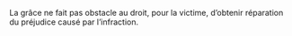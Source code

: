 La grâce ne fait pas obstacle au droit, pour la victime, d’obtenir réparation du préjudice causé par l’infraction.
